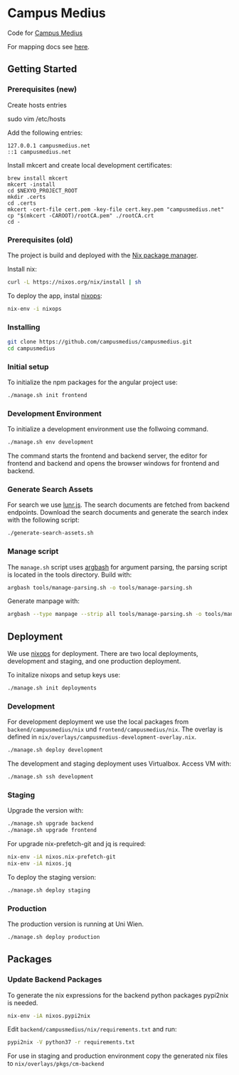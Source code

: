 # Campus Medius

Code for [Campus Medius](https://campusmedius.net/)

For mapping docs see [here](https://github.com/campusmedius/campusmedius/tree/master/mapping).

## Getting Started

### Prerequisites (new)

Create hosts entries

sudo vim /etc/hosts


Add the following entries:

```
127.0.0.1 campusmedius.net
::1 campusmedius.net
```

Install mkcert and create local development certificates:

```
brew install mkcert
mkcert -install
cd $NEXYO_PROJECT_ROOT
mkdir .certs
cd .certs
mkcert -cert-file cert.pem -key-file cert.key.pem "campusmedius.net"
cp "$(mkcert -CAROOT)/rootCA.pem" ./rootCA.crt
cd -
```

### Prerequisites (old)

The project is build and deployed with the [Nix package manager](https://nixos.org/nix/).

Install nix:

```sh
curl -L https://nixos.org/nix/install | sh
```

To deploy the app, instal [nixops](https://github.com/NixOS/nixops):

```sh
nix-env -i nixops
```

### Installing

```sh
git clone https://github.com/campusmedius/campusmedius.git
cd campusmedius
```

### Initial setup

To initialize the npm packages for the angular project use:

```sh
./manage.sh init frontend
```

### Development Environment

To initialize a development environment use the follwoing command.

```sh
./manage.sh env development
```

The command starts the frontend and backend server, the editor for frontend and backend and opens the browser windows for frontend and backend.

### Generate Search Assets

For search we use [lunr.js](https://lunrjs.com/). The search documents are fetched from backend endpoints. Download the search documents and generate the search index with the following script:

```sh
./generate-search-assets.sh
```

### Manage script

The `manage.sh` script uses [argbash](https://github.com/matejak/argbash) for argument parsing, the parsing script is located in the tools directory. Build with:

```sh
argbash tools/manage-parsing.sh -o tools/manage-parsing.sh
```

Generate manpage with:

```sh
argbash --type manpage --strip all tools/manage-parsing.sh -o tools/manage.man
```

## Deployment

We use [nixops](https://github.com/NixOS/nixops) for deployment. There are two local deployments, development and staging, and one production deployment.

To initalize nixops and setup keys use:

```sh
./manage.sh init deployments
```

### Development

For development deployment we use the local packages from `backend/campusmedius/nix` und `frontend/campusmedius/nix`. The overlay is defined in `nix/overlays/campusmedius-development-overlay.nix`.

```sh
./manage.sh deploy development
```

The development and staging deployment uses Virtualbox. Access VM with:

```sh
./manage.sh ssh development
```

### Staging

Upgrade the version with:

```sh
./manage.sh upgrade backend
./manage.sh upgrade frontend
```

For upgrade nix-prefetch-git and jq is required:

```sh
nix-env -iA nixos.nix-prefetch-git
nix-env -iA nixos.jq
```

To deploy the staging version:

```sh
./manage.sh deploy staging
```

### Production

The production version is running at Uni Wien.

```sh
./manage.sh deploy production
```

## Packages

### Update Backend Packages

To generate the nix expressions for the backend python packages pypi2nix is needed.

```sh
nix-env -iA nixos.pypi2nix
```

Edit `backend/campusmedius/nix/requirements.txt` and run:

```sh
pypi2nix -V python37 -r requirements.txt
```

For use in staging and production environment copy the generated nix files to `nix/overlays/pkgs/cm-backend`